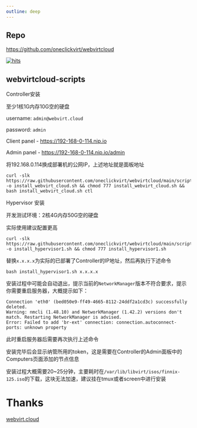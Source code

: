 ```yaml
---
outline: deep
---
```


## Repo

https://github.com/oneclickvirt/webvirtcloud

[![hits](https://hits.spiritlhl.net/webvirtcloud.svg?action=hit&title=hits&title_bg=%23555555&count_bg=%233aebee&edge_flat=false)](https://hits.spiritlhl.net)

## webvirtcloud-scripts

Controller安装

至少1核1G内存10G空的硬盘

username: ```admin@webvirt.cloud```

password: ```admin```

Client panel - https://192-168-0-114.nip.io

Admin panel - https://192-168-0-114.nip.io/admin

将192.168.0.114换成部署机的公网IP，上述地址就是面板地址

```shell
curl -slk https://raw.githubusercontent.com/oneclickvirt/webvirtcloud/main/scripts/install_webvirt_cloud.sh -o install_webvirt_cloud.sh && chmod 777 install_webvirt_cloud.sh && bash install_webvirt_cloud.sh ctl
```

Hypervisor 安装

开发测试环境：2核4G内存50G空的硬盘

实际使用建议配置更高

```shell
curl -slk https://raw.githubusercontent.com/oneclickvirt/webvirtcloud/main/scripts/install_hypervisor1.sh -o install_hypervisor1.sh && chmod 777 install_hypervisor1.sh
```

替换```x.x.x.x```为实际的已部署了Controller的IP地址，然后再执行下述命令

```shell
bash install_hypervisor1.sh x.x.x.x
```

安装过程中可能会自动退出，提示当前的```NetworkManager```版本不符合要求，提示你需要重启服务器，大概提示如下：

```
Connection 'eth0' (bed050e9-ff49-4665-8112-24ddf2a1cd3c) successfully deleted.
Warning: nmcli (1.48.10) and NetworkManager (1.42.2) versions don't match. Restarting NetworkManager is advised.
Error: Failed to add 'br-ext' connection: connection.autoconnect-ports: unknown property
```

此时重启服务器后需要再次执行上述命令

安装完毕后会显示纳管所用的token，这是需要在Controller的Admin面板中的Computers页面添加的节点信息

安装过程大概需要20~25分钟，主要耗时在```/var/lib/libvirt/isos/finnix-125.iso```的下载，这块无法加速，建议挂在tmux或者screen中进行安装

# Thanks

[webvirt.cloud](https://webvirt.cloud/)
